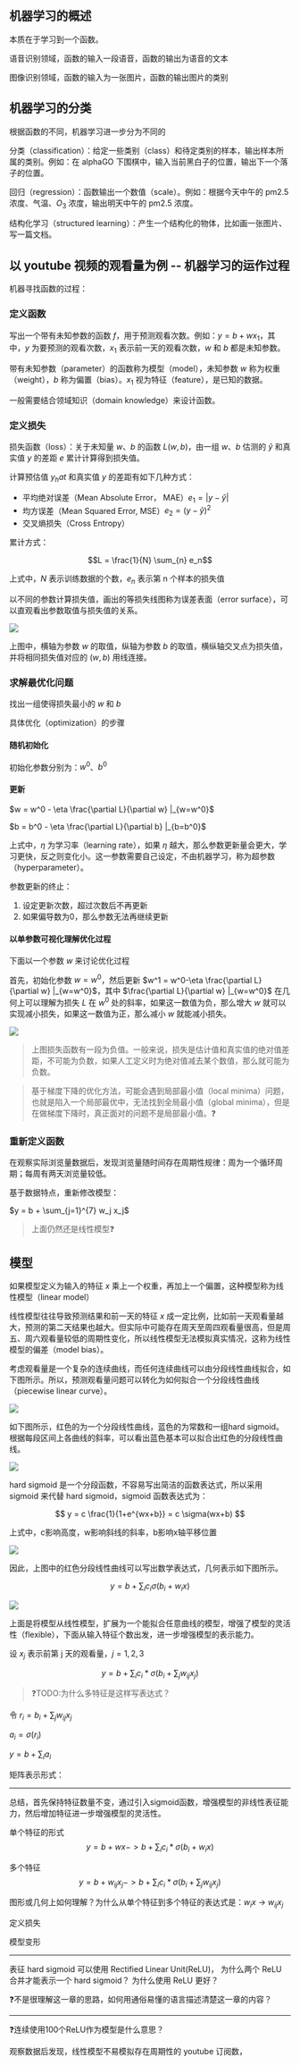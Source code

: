
## 机器学习的概述

本质在于学习到一个函数。

语音识别领域，函数的输入一段语音，函数的输出为语音的文本

图像识别领域，函数的输入为一张图片，函数的输出图片的类别


## 机器学习的分类

根据函数的不同，机器学习进一步分为不同的

分类（classification）：给定一些类别（class）和待定类别的样本，输出样本所属的类别。例如：在 alphaGO 下围棋中，输入当前黑白子的位置，输出下一个落子的位置。

回归（regression）：函数输出一个数值（scale）。例如：根据今天中午的 pm2.5 浓度、气温、$O_3$ 浓度，输出明天中午的 pm2.5 浓度。

结构化学习（structured learning）：产生一个结构化的物体，比如画一张图片、写一篇文档。


## 以 youtube 视频的观看量为例 -- 机器学习的运作过程

机器寻找函数的过程：

### 定义函数

写出一个带有未知参数的函数 $f$，用于预测观看次数。例如：$y = b + wx_1$，其中，$y$ 为要预测的观看次数，$x_1$ 表示前一天的观看次数，$w$ 和 $b$ 都是未知参数。

带有未知参数（parameter）的函数称为模型（model），未知参数 $w$ 称为权重（weight），$b$ 称为偏置（bias）。$x_1$ 视为特征（feature），是已知的数据。

一般需要结合领域知识（domain knowledge）来设计函数。

### 定义损失

损失函数（loss）：关于未知量 $w$、$b$ 的函数 $L(w, b)$，由一组 $w$、$b$ 估测的 $\hat{y}$ 和真实值 $y$ 的差距 $e$ 累计计算得到损失值。

计算预估值 $y_hat$ 和真实值 $y$ 的差距有如下几种方式：
 - 平均绝对误差（Mean Absolute Error， MAE）$e_1 = |y-\hat{y}|$
 - 均方误差（Mean Squared Error, MSE）$e_2 = (y-\hat{y})^2$
 - 交叉熵损失（Cross Entropy）

累计方式：

$$L = \frac{1}{N} \sum_{n} e_n$$

上式中，$N$ 表示训练数据的个数，$e_n$ 表示第 n 个样本的损失值

以不同的参数计算损失值，画出的等损失线图称为误差表面（error surface），可以直观看出参数取值与损失值的关系。

![](https://raw.githubusercontent.com/InTheFuture7/attachment/main/202507311112689.png)

上图中，横轴为参数 $w$ 的取值，纵轴为参数 $b$ 的取值，横纵轴交叉点为损失值，并将相同损失值对应的 $(w, b)$ 用线连接。


### 求解最优化问题

找出一组使得损失最小的 $w$ 和 $b$

具体优化（optimization）的步骤

#### 随机初始化

初始化参数分别为：$w^0$、$b^0$

#### 更新

$w = w^0 - \eta \frac{\partial L}{\partial w} |_{w=w^0}$

$b = b^0 - \eta \frac{\partial L}{\partial b} |_{b=b^0}$

上式中，$\eta$ 为学习率（learning rate），如果 $\eta$ 越大，那么参数更新量会更大，学习更快，反之则变化小。这一参数需要自己设定，不由机器学习，称为超参数（hyperparameter）。

参数更新的终止：
1. 设定更新次数，超过次数后不再更新
2. 如果偏导数为0，那么参数无法再继续更新


#### 以单参数可视化理解优化过程

下面以一个参数 $w$ 来讨论优化过程

首先，初始化参数 $w=w^0$，然后更新 $w^1 = w^0-\eta \frac{\partial L}{\partial w} |_{w=w^0}$，其中 $\frac{\partial L}{\partial w} |_{w=w^0}$ 在几何上可以理解为损失 $L$ 在 $w^0$ 处的斜率，如果这一数值为负，那么增大 $w$ 就可以实现减小损失，如果这一数值为正，那么减小 $w$ 就能减小损失。

![](https://raw.githubusercontent.com/InTheFuture7/attachment/main/202507311910122.png)

> 上图损失函数有一段为负值。一般来说，损失是估计值和真实值的绝对值差距，不可能为负数，如果人工定义时为绝对值减去某个数值，那么就可能为负数。

> 基于梯度下降的优化方法，可能会遇到局部最小值（local minima）问题，也就是陷入一个局部最优中，无法找到全局最小值（global minima），但是在做梯度下降时，真正面对的问题不是局部最小值。❓


### 重新定义函数

在观察实际浏览量数据后，发现浏览量随时间存在周期性规律：周为一个循环周期；每周有两天浏览量较低。

基于数据特点，重新修改模型：

$y = b + \sum_{j=1}^{7} w_j x_j$

> 上面仍然还是线性模型❓


## 模型

如果模型定义为输入的特征 $x$ 乘上一个权重，再加上一个偏置，这种模型称为线性模型（linear model）

线性模型往往导致预测结果和前一天的特征 $x$ 成一定比例，比如前一天观看量越大，预测的第二天结果也越大。但实际中可能存在周天至周四观看量很高，但是周五、周六观看量较低的周期性变化，所以线性模型无法模拟真实情况，这称为线性模型的偏差（model bias）。

考虑观看量是一个复杂的连续曲线，而任何连续曲线可以由分段线性曲线拟合，如下图所示。所以，预测观看量问题可以转化为如何拟合一个分段线性曲线（piecewise linear curve）。

![](https://raw.githubusercontent.com/InTheFuture7/attachment/main/202508111440266.png)

如下图所示，红色的为一个分段线性曲线，蓝色的为常数和一组hard sigmoid。根据每段区间上各曲线的斜率，可以看出蓝色基本可以拟合出红色的分段线性曲线。

![](https://raw.githubusercontent.com/InTheFuture7/attachment/main/202508111444357.png)

hard sigmoid 是一个分段函数，不容易写出简洁的函数表达式，所以采用 sigmoid 来代替 hard sigmoid，sigmoid 函数表达式为：

$$
y = c \frac{1}{1+e^{wx+b}} = c \sigma(wx+b)
$$

上式中，c影响高度，w影响斜线的斜率，b影响x轴平移位置

![](https://raw.githubusercontent.com/InTheFuture7/attachment/main/202508111452228.png)

因此，上图中的红色分段线性曲线可以写出数学表达式，几何表示如下图所示。

$$y = b + \sum_{i} c_i \sigma(b_i+w_i x)$$ 

![](https://raw.githubusercontent.com/InTheFuture7/attachment/main/202508111457815.png)

上面是将模型从线性模型，扩展为一个能拟合任意曲线的模型，增强了模型的灵活性（flexible），下面从输入特征个数出发，进一步增强模型的表示能力。

设 $x_j$ 表示前第 j 天的观看量，$j=1,2,3$

$$y=b+\sum_i{c_i*\sigma(b_i+\sum_j{w_{ij}x_j})}$$

> ❓TODO:为什么多特征是这样写表达式？

令 $r_i = b_i+\sum_j{w_{ij}x_j}$

$a_i = \sigma(r_i)$

$y = b + \sum_i{a_i}$

矩阵表示形式：



---

总结，首先保持特征数量不变，通过引入sigmoid函数，增强模型的非线性表征能力，然后增加特征进一步增强模型的灵活性。


单个特征的形式
$$y=b+wx -> b+\sum_i{c_i*\sigma(b_i+w_i x)}$$

多个特征
$$y=b+w_{ij}x_j -> b+\sum_i{c_i*\sigma(b_i+\sum_j{w_{ij}x_j})}$$



图形或几何上如何理解？为什么从单个特征到多个特征的表达式是：$w_ix$ -> $w_{ij} x_j$



定义损失



模型变形

---


表征 hard sigmoid 可以使用 Rectified Linear Unit(ReLU)，
为什么两个 ReLU 合并才能表示一个 hard sigmoid？
为什么使用 ReLU 更好？


❓不是很理解这一章的思路，如何用通俗易懂的语言描述清楚这一章的内容？


---

❓连续使用100个ReLU作为模型是什么意思？



观察数据后发现，线性模型不易模拟存在周期性的 youtube 订阅数，